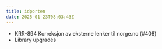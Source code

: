 ```yaml
---
title: idporten
date: 2025-01-23T08:03:43Z
---
```

- KRR-894 Korreksjon av eksterne lenker til norge.no (#408)
- Library upgrades

